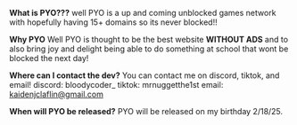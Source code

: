 **What is PYO???**
well PYO is a up and coming unblocked games network with hopefully having 15+ domains so its never blocked!!

**Why PYO**
Well PYO is thought to be the best website **WITHOUT ADS** and to also bring joy and delight being able to do something at school that wont be 
blocked the next day!

**Where can I contact the dev?**
You can contact me on discord, tiktok, and email!
discord: bloodycoder_
tiktok: mrnuggetthe1st
email: kaidenjclaflin@gmail.com

**When will PYO be released?**
PYO will be released on my birthday 2/18/25.
